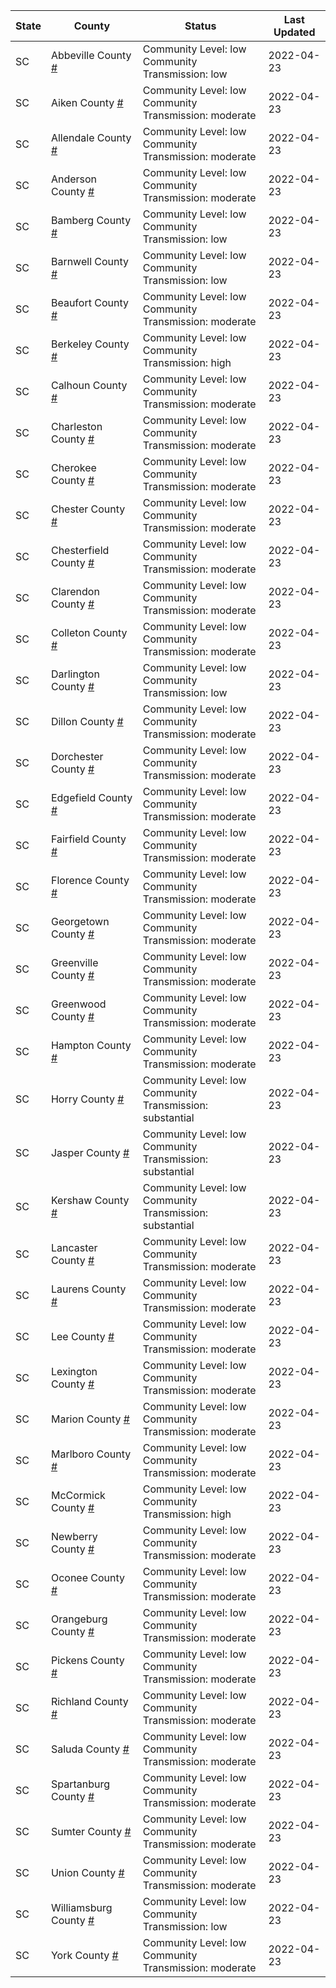 State | County | Status | Last Updated
--- | --- | --- | --- 
SC | Abbeville County <a href="#abbeville_county">#</a> | <a name="abbeville_county"></a>Community Level: low<br/>Community Transmission: low | 2022-04-23
SC | Aiken County <a href="#aiken_county">#</a> | <a name="aiken_county"></a>Community Level: low<br/>Community Transmission: moderate | 2022-04-23
SC | Allendale County <a href="#allendale_county">#</a> | <a name="allendale_county"></a>Community Level: low<br/>Community Transmission: moderate | 2022-04-23
SC | Anderson County <a href="#anderson_county">#</a> | <a name="anderson_county"></a>Community Level: low<br/>Community Transmission: moderate | 2022-04-23
SC | Bamberg County <a href="#bamberg_county">#</a> | <a name="bamberg_county"></a>Community Level: low<br/>Community Transmission: low | 2022-04-23
SC | Barnwell County <a href="#barnwell_county">#</a> | <a name="barnwell_county"></a>Community Level: low<br/>Community Transmission: low | 2022-04-23
SC | Beaufort County <a href="#beaufort_county">#</a> | <a name="beaufort_county"></a>Community Level: low<br/>Community Transmission: moderate | 2022-04-23
SC | Berkeley County <a href="#berkeley_county">#</a> | <a name="berkeley_county"></a>Community Level: low<br/>Community Transmission: high | 2022-04-23
SC | Calhoun County <a href="#calhoun_county">#</a> | <a name="calhoun_county"></a>Community Level: low<br/>Community Transmission: moderate | 2022-04-23
SC | Charleston County <a href="#charleston_county">#</a> | <a name="charleston_county"></a>Community Level: low<br/>Community Transmission: moderate | 2022-04-23
SC | Cherokee County <a href="#cherokee_county">#</a> | <a name="cherokee_county"></a>Community Level: low<br/>Community Transmission: moderate | 2022-04-23
SC | Chester County <a href="#chester_county">#</a> | <a name="chester_county"></a>Community Level: low<br/>Community Transmission: moderate | 2022-04-23
SC | Chesterfield County <a href="#chesterfield_county">#</a> | <a name="chesterfield_county"></a>Community Level: low<br/>Community Transmission: moderate | 2022-04-23
SC | Clarendon County <a href="#clarendon_county">#</a> | <a name="clarendon_county"></a>Community Level: low<br/>Community Transmission: moderate | 2022-04-23
SC | Colleton County <a href="#colleton_county">#</a> | <a name="colleton_county"></a>Community Level: low<br/>Community Transmission: moderate | 2022-04-23
SC | Darlington County <a href="#darlington_county">#</a> | <a name="darlington_county"></a>Community Level: low<br/>Community Transmission: low | 2022-04-23
SC | Dillon County <a href="#dillon_county">#</a> | <a name="dillon_county"></a>Community Level: low<br/>Community Transmission: moderate | 2022-04-23
SC | Dorchester County <a href="#dorchester_county">#</a> | <a name="dorchester_county"></a>Community Level: low<br/>Community Transmission: moderate | 2022-04-23
SC | Edgefield County <a href="#edgefield_county">#</a> | <a name="edgefield_county"></a>Community Level: low<br/>Community Transmission: moderate | 2022-04-23
SC | Fairfield County <a href="#fairfield_county">#</a> | <a name="fairfield_county"></a>Community Level: low<br/>Community Transmission: moderate | 2022-04-23
SC | Florence County <a href="#florence_county">#</a> | <a name="florence_county"></a>Community Level: low<br/>Community Transmission: moderate | 2022-04-23
SC | Georgetown County <a href="#georgetown_county">#</a> | <a name="georgetown_county"></a>Community Level: low<br/>Community Transmission: moderate | 2022-04-23
SC | Greenville County <a href="#greenville_county">#</a> | <a name="greenville_county"></a>Community Level: low<br/>Community Transmission: moderate | 2022-04-23
SC | Greenwood County <a href="#greenwood_county">#</a> | <a name="greenwood_county"></a>Community Level: low<br/>Community Transmission: moderate | 2022-04-23
SC | Hampton County <a href="#hampton_county">#</a> | <a name="hampton_county"></a>Community Level: low<br/>Community Transmission: moderate | 2022-04-23
SC | Horry County <a href="#horry_county">#</a> | <a name="horry_county"></a>Community Level: low<br/>Community Transmission: substantial | 2022-04-23
SC | Jasper County <a href="#jasper_county">#</a> | <a name="jasper_county"></a>Community Level: low<br/>Community Transmission: substantial | 2022-04-23
SC | Kershaw County <a href="#kershaw_county">#</a> | <a name="kershaw_county"></a>Community Level: low<br/>Community Transmission: substantial | 2022-04-23
SC | Lancaster County <a href="#lancaster_county">#</a> | <a name="lancaster_county"></a>Community Level: low<br/>Community Transmission: moderate | 2022-04-23
SC | Laurens County <a href="#laurens_county">#</a> | <a name="laurens_county"></a>Community Level: low<br/>Community Transmission: moderate | 2022-04-23
SC | Lee County <a href="#lee_county">#</a> | <a name="lee_county"></a>Community Level: low<br/>Community Transmission: moderate | 2022-04-23
SC | Lexington County <a href="#lexington_county">#</a> | <a name="lexington_county"></a>Community Level: low<br/>Community Transmission: moderate | 2022-04-23
SC | Marion County <a href="#marion_county">#</a> | <a name="marion_county"></a>Community Level: low<br/>Community Transmission: moderate | 2022-04-23
SC | Marlboro County <a href="#marlboro_county">#</a> | <a name="marlboro_county"></a>Community Level: low<br/>Community Transmission: moderate | 2022-04-23
SC | McCormick County <a href="#mccormick_county">#</a> | <a name="mccormick_county"></a>Community Level: low<br/>Community Transmission: high | 2022-04-23
SC | Newberry County <a href="#newberry_county">#</a> | <a name="newberry_county"></a>Community Level: low<br/>Community Transmission: moderate | 2022-04-23
SC | Oconee County <a href="#oconee_county">#</a> | <a name="oconee_county"></a>Community Level: low<br/>Community Transmission: moderate | 2022-04-23
SC | Orangeburg County <a href="#orangeburg_county">#</a> | <a name="orangeburg_county"></a>Community Level: low<br/>Community Transmission: moderate | 2022-04-23
SC | Pickens County <a href="#pickens_county">#</a> | <a name="pickens_county"></a>Community Level: low<br/>Community Transmission: moderate | 2022-04-23
SC | Richland County <a href="#richland_county">#</a> | <a name="richland_county"></a>Community Level: low<br/>Community Transmission: moderate | 2022-04-23
SC | Saluda County <a href="#saluda_county">#</a> | <a name="saluda_county"></a>Community Level: low<br/>Community Transmission: moderate | 2022-04-23
SC | Spartanburg County <a href="#spartanburg_county">#</a> | <a name="spartanburg_county"></a>Community Level: low<br/>Community Transmission: moderate | 2022-04-23
SC | Sumter County <a href="#sumter_county">#</a> | <a name="sumter_county"></a>Community Level: low<br/>Community Transmission: moderate | 2022-04-23
SC | Union County <a href="#union_county">#</a> | <a name="union_county"></a>Community Level: low<br/>Community Transmission: moderate | 2022-04-23
SC | Williamsburg County <a href="#williamsburg_county">#</a> | <a name="williamsburg_county"></a>Community Level: low<br/>Community Transmission: low | 2022-04-23
SC | York County <a href="#york_county">#</a> | <a name="york_county"></a>Community Level: low<br/>Community Transmission: moderate | 2022-04-23
